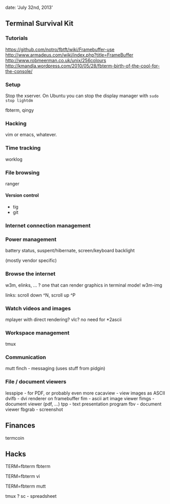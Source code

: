 date: 'July 32nd, 2013'


## Terminal Survival Kit

### Tutorials

https://github.com/notro/fbtft/wiki/Framebuffer-use
http://www.armadeus.com/wiki/index.php?title=FrameBuffer
http://www.robmeerman.co.uk/unix/256colours
http://kmandla.wordpress.com/2010/05/28/fbterm-birth-of-the-cool-for-the-console/

### Setup

Stop the xserver.
On Ubuntu you can stop the display manager with `sudo stop lightdm`

fbterm, qingy

### Hacking

vim or emacs, whatever.

### Time tracking

worklog

### File browsing

ranger

#### Version control

- tig
- git

### Internet connection management


### Power management

battery status, suspent/hibernate, screen/keyboard backlight

(mostly vendor specific)

### Browse the internet

w3m, elinks, ... ? one that can render graphics in terminal mode!
w3m-img

links: scroll down ^N, scroll up ^P

### Watch videos and images

mplayer with direct rendering?
vlc?
no need for \*2ascii

### Workspace management

tmux

### Communication

mutt
finch - messaging (uses stuff from pidgin)

### File / document viewers

lesspipe - for PDF, or probably even more
cacaview - view images as ASCII
dvifb - dvi renderer on framebuffer
fim - ascii art image viewer
fimgs - document viewer (pdf, ...)
tpp - text presentation program
fbv - document viewer
fbgrab - screenshot

## Finances

termcoin

## Hacks

TERM=fbterm fbterm

TERM=fbterm vi

TERM=fbterm mutt

tmux ?
sc - spreadsheet
